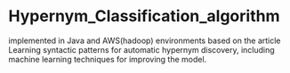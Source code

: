 # Hypernym_Classification_algorithm
implemented in Java and AWS(hadoop) environments based on the article Learning syntactic patterns for automatic hypernym discovery, including machine learning techniques for improving the model. 
